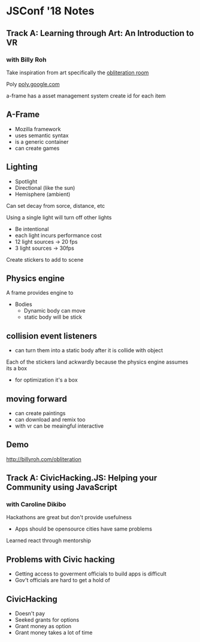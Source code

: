 # JSConf '18 Notes

## Track A: Learning through Art: An Introduction to VR
### with Billy Roh

Take inspiration from art specifically the [obliteration room](https://play.qagoma.qld.gov.au/looknowseeforever/works/obliteration_room/)

Poly [poly.google.com](poly.google.com)

a-frame has a asset management system
create id for each item

## A-Frame
- Mozilla framework
- uses semantic syntax
- <a-entity> is a generic container
- can create games

## Lighting

- Spotlight
- Directional (like the sun)
- Hemisphere (ambient)

Can set decay from sorce, distance, etc

Using a single light will turn off other lights
- Be intentional
- each light incurs performance cost
- 12 light sources -> 20 fps
- 3 light sources -> 30fps

Create stickers to add to scene

## Physics engine
A frame provides engine to 
- Bodies
  - Dynamic body can move
  - static body will be stick

## collision event listeners
- can turn them into a static body after it is collide with object

Each of the stickers land ackwardly because the physics engine assumes its a box
- for optimization it's a box

## moving forward
- can create paintings
- can download and remix too
- with vr can be meaingful interactive

## Demo

http://billyroh.com/obliteration

## Track A: CivicHacking.JS: Helping your Community using JavaScript
### with Caroline Dikibo

Hackathons are great but don't provide usefulness
- Apps should be opensource cities have same problems

Learned react through mentorship

## Problems with Civic hacking
- Getting access to goverment officials to build apps is difficult
- Gov't officials are hard to get a hold of

## CivicHacking
- Doesn't pay
- Seeked grants for options
- Grant money as option
- Grant money takes a lot of time




